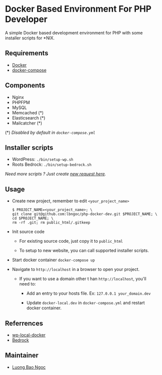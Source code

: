 # Docker Based Environment For PHP Developer

A simple Docker based development environment for PHP with some installer scripts for *NIX.

## Requirements

* [Docker](https://www.docker.com/)
* [docker-compose](https://docs.docker.com/compose/)

## Components

* Nginx
* PHPFPM
* MySQL
* Memcached (*)
* Elasticsearch (*)
* Mailcatcher (*)

(*) _Disabled by default in `docker-compose.yml`_

## Installer scripts

* WordPress: `./bin/setup-wp.sh`
* Roots Bedrock: `./bin/setup-bedrock.sh`

_Need more scripts ? Just create [new request here](http://github.com/lbngoc/php-docker-dev/issues)._

## Usage

* Create new project, remember to edit `<your_project_name>`

  ```
  $ PROJECT_NAME=<your_project_name>; \
  git clone git@github.com:lbngoc/php-docker-dev.git $PROJECT_NAME; \
  cd $PROJECT_NAME; \
  rm -rf .git; rm public_html/.gitkeep
  ```

* Init source code

  - For existing source code, just copy it to `public_html`

  - To setup to new website, you can call supported installer scripts.

* Start docker container `docker-compose up`

* Navigate to `http://localhost` in a browser to open your project.

  - If you want to use a domain other t
  han `http://localhost`, you'll need to:

    + Add an entry to your hosts file. Ex: `127.0.0.1 your_domain.dev`

    + Update `docker-local.dev` in `docker-compose.yml` and restart docker container.

## Referrences

* [wp-local-docker](https://github.com/10up/wp-local-docker)
* [Bedrock](https://github.com/roots/bedrock)

## Maintainer

* [Luong Bao Ngoc](http://ngoclb.com)
